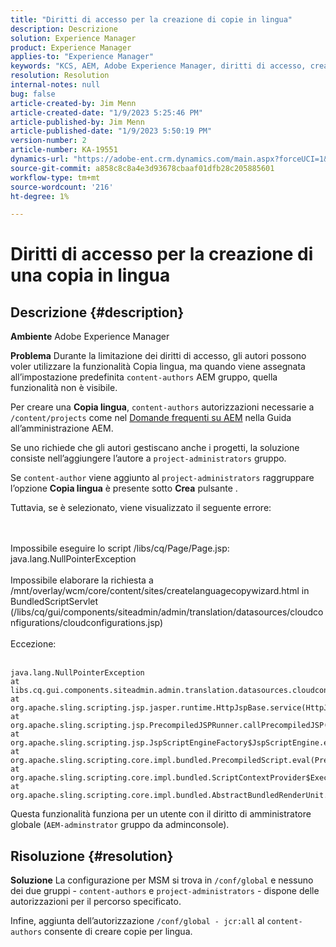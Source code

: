 ```yaml
---
title: "Diritti di accesso per la creazione di copie in lingua"
description: Descrizione
solution: Experience Manager
product: Experience Manager
applies-to: "Experience Manager"
keywords: "KCS, AEM, Adobe Experience Manager, diritti di accesso, creazione di copie per lingua, risoluzione dei problemi"
resolution: Resolution
internal-notes: null
bug: false
article-created-by: Jim Menn
article-created-date: "1/9/2023 5:25:46 PM"
article-published-by: Jim Menn
article-published-date: "1/9/2023 5:50:19 PM"
version-number: 2
article-number: KA-19551
dynamics-url: "https://adobe-ent.crm.dynamics.com/main.aspx?forceUCI=1&pagetype=entityrecord&etn=knowledgearticle&id=0da55ba1-4290-ed11-aad1-6045bd0067ea"
source-git-commit: a858c8c8a4e3d93678cbaaf01dfb28c205885601
workflow-type: tm+mt
source-wordcount: '216'
ht-degree: 1%

---
```


# Diritti di accesso per la creazione di una copia in lingua

## Descrizione {#description}


<b>Ambiente</b>
Adobe Experience Manager

<b>Problema</b>
Durante la limitazione dei diritti di accesso, gli autori possono voler utilizzare la funzionalità Copia lingua, ma quando viene assegnata all’impostazione predefinita `content-authors` AEM gruppo, quella funzionalità non è visibile.

Per creare una <b>Copia lingua</b>, `content-authors` autorizzazioni necessarie a `/content/projects` come nel [Domande frequenti su AEM](https://experienceleague.adobe.com/docs/experience-manager-65/administering/introduction/aem-faqs.html?lang=en) nella Guida all’amministrazione AEM.

Se uno richiede che gli autori gestiscano anche i progetti, la soluzione consiste nell’aggiungere l’autore a `project-administrators` gruppo.

Se `content-author` viene aggiunto al `project-administrators` raggruppare l’opzione <b>Copia lingua</b> è presente sotto <b>Crea</b> pulsante .

Tuttavia, se è selezionato, viene visualizzato il seguente errore:


<br><br>Impossibile eseguire lo script /libs/cq/Page/Page.jsp: java.lang.NullPointerException<br><br>
Impossibile elaborare la richiesta a /mnt/overlay/wcm/core/content/sites/createlanguagecopywizard.html in BundledScriptServlet (/libs/cq/gui/components/siteadmin/admin/translation/datasources/cloudconfigurations/cloudconfigurations.jsp)
<br><br>Eccezione:<br><br>

```
java.lang.NullPointerException
at libs.cq.gui.components.siteadmin.admin.translation.datasources.cloudconfigurations.cloudconfigurations__002e__jsp._jspService(cloudconfigurations__002e__jsp.java:183)
at org.apache.sling.scripting.jsp.jasper.runtime.HttpJspBase.service(HttpJspBase.java:70)
at org.apache.sling.scripting.jsp.PrecompiledJSPRunner.callPrecompiledJSP(PrecompiledJSPRunner.java:72)
at org.apache.sling.scripting.jsp.JspScriptEngineFactory$JspScriptEngine.eval(JspScriptEngineFactory.java:583)
at org.apache.sling.scripting.core.impl.bundled.PrecompiledScript.eval(PrecompiledScript.java:56)
at org.apache.sling.scripting.core.impl.bundled.ScriptContextProvider$ExecutableContext.eval(ScriptContextProvider.java:170)
at org.apache.sling.scripting.core.impl.bundled.AbstractBundledRenderUnit.eval(AbstractBundledRenderUnit.java:135)
```




Questa funzionalità funziona per un utente con il diritto di amministratore globale (`AEM-adminstrator` gruppo da adminconsole).


## Risoluzione {#resolution}


<b>Soluzione</b>
La configurazione per MSM si trova in `/conf/global` e nessuno dei due gruppi - `content-authors` e `project-administrators` - dispone delle autorizzazioni per il percorso specificato.

Infine, aggiunta dell’autorizzazione `/conf/global - jcr:all` al `content-authors` consente di creare copie per lingua.
